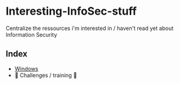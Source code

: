 # Interesting-InfoSec-stuff
Centralize the ressources i'm interested in / haven't read yet about Information Security

## Index
* [Windows](https://github.com/B0redNab/Interesting-InfoSec-stuff/blob/master/docs/systems/Windows/windows.md)
* :dart: Challenges / training :dart:
